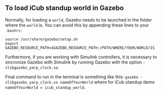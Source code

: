 ## To load iCub standup world in Gazebo

Normally, for loading a `world`, Gazebo needs to be launched in the folder where the `world` is. You can avoid this by appending these lines to your `.bashrc`:

```
source /usr/share/gazebo/setup.sh
export GAZEBO_RESOURCE_PATH=$GAZEBO_RESOURCE_PATH:/PATH/WHERE/YOUR/WORLD/IS

```

Furthermore, if you are working with Simulink controllers, it is necessary to sincronize Gazebo with Simulink by running Gazebo with the option `-slibgazebo_yarp_clock.so`. 

Final command to run in the terminal is something like this: `gazebo -slibgazebo_yarp_clock.so nameOfYourWorld` where for iCub standup demo `nameOfYourWorld = icub_standup_world`.



